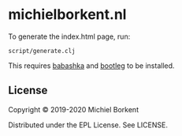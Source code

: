 # michielborkent.nl

To generate the index.html page, run:

``` shell
script/generate.clj
```

This requires [babashka](https://github.com/borkdude/babashka) and [bootleg](https://github.com/retrogradeorbit/bootleg) to be installed.

## License

Copyright © 2019-2020 Michiel Borkent

Distributed under the EPL License. See LICENSE.
